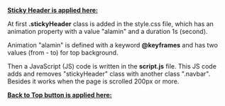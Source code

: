 <ins>**Sticky Header is applied here:** </ins>

At first **.stickyHeader** class is added in the style.css file, which has an animation property with a value "alamin" and a duration 1s (second).

Animation "alamin" is defined with a keyword **@keyframes** and has two values (from - to) for top background.

Then a JavaScript (JS) code is written in the **script.js** file. This JS code adds and removes "stickyHeader" class with another class ".navbar". Besides it works when the page is scrolled 200px or more.

<ins>**Back to Top button is applied here:** </ins>
